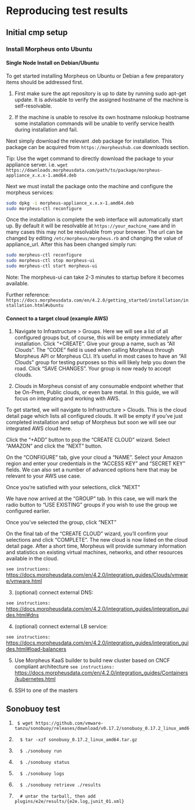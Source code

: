 # Reproducing test results

## Initial cmp setup

### Install Morpheus onto Ubuntu

#### Single Node Install on Debian/Ubuntu

To get started installing Morpheus on Ubuntu or Debian a few preparatory items should be addressed first.

1. First make sure the apt repository is up to date by running sudo apt-get update. It is advisable to verify the assigned hostname of the machine is self-resolvable.

2. If the machine is unable to resolve its own hostname nslookup hostname some installation commands will be unable to verify service health during installation and fail.

Next simply download the relevant .deb package for installation. This package can be acquired from `https://morpheushub.com` downloads section.

Tip: Use the wget command to directly download the package to your appliance server. i.e. `wget https://downloads.morpheusdata.com/path/to/package/morpheus-appliance_x.x.x-1.amd64.deb`

Next we must install the package onto the machine and configure the morpheus services:

```bash
sudo dpkg -i morpheus-appliance_x.x.x-1.amd64.deb
sudo morpheus-ctl reconfigure
```

Once the installation is complete the web interface will automatically start up. By default it will be resolvable at `https://your_machine_name` and in many cases this may not be resolvable from your browser. The url can be changed by editing `/etc/morpheus/morpheus.rb` and changing the value of appliance_url. After this has been changed simply run:

```bash
sudo morpheus-ctl reconfigure
sudo morpheus-ctl stop morpheus-ui
sudo morpheus-ctl start morpheus-ui
```

Note: The morpheus-ui can take 2-3 minutes to startup before it becomes available.

Further reference:
`https://docs.morpheusdata.com/en/4.2.0/getting_started/installation/installation.html#ubuntu`

#### Connect to a target cloud (example AWS)

1. Navigate to Infrastructure > Groups. Here we will see a list of all configured groups but, of course, this will be empty immediately after installation. Click “+CREATE”. Give your group a name, such as “All Clouds”. The “CODE” field is used when calling Morpheus through Morpheus API or Morpheus CLI. It’s useful in most cases to have an “All Clouds” group for testing purposes so this will likely help you down the road.  Click “SAVE CHANGES”. Your group is now ready to accept clouds.

2. Clouds in Morpheus consist of any consumable endpoint whether that be On-Prem, Public clouds, or even bare metal. In this guide, we will focus on integrating and working with AWS.

To get started, we will navigate to Infrastructure > Clouds. This is the cloud detail page which lists all configured clouds. It will be empty if you’ve just completed installation and setup of Morpheus but soon we will see our integrated AWS cloud here.

Click the “+ADD” button to pop the “CREATE CLOUD” wizard. Select “AMAZON” and click the “NEXT” button.

On the “CONFIGURE” tab, give your cloud a “NAME”. Select your Amazon region and enter your credentials in the “ACCESS KEY” and “SECRET KEY” fields. We can also set a number of advanced options here that may be relevant to your AWS use case.

Once you’re satisfied with your selections, click “NEXT”

We have now arrived at the “GROUP” tab. In this case, we will mark the radio button to “USE EXISTING” groups if you wish to use the group we configured earlier.

Once you’ve selected the group, click “NEXT”

On the final tab of the “CREATE CLOUD” wizard, you’ll confirm your selections and click “COMPLETE”. The new cloud is now listed on the cloud detail page. After a short time, Morpheus will provide summary information and statistics on existing virtual machines, networks, and other resources available in the cloud.


``
see instructions:
``
https://docs.morpheusdata.com/en/4.2.0/integration_guides/Clouds/vmware/vmware.html

3.  (optional) connect external DNS:

``
see instructions:
``
https://docs.morpheusdata.com/en/4.2.0/integration_guides/integration_guides.html#dns

4.  (optional) connect external LB service:

``
see instructions:
``
https://docs.morpheusdata.com/en/4.2.0/integration_guides/integration_guides.html#load-balancers

5.  Use Morpheus KaaS builder to build new cluster based on CNCF compliant architecture
``
see instructions:
``
https://docs.morpheusdata.com/en/4.2.0/integration_guides/Containers/kubernetes.html

6.  SSH to one of the masters

## Sonobuoy test

1.      $ wget https://github.com/vmware-tanzu/sonobuoy/releases/download/v0.17.2/sonobuoy_0.17.2_linux_amd64.tar.gz
2.       $ tar -xzf sonobuoy_0.17.2_linux_amd64.tar.gz
3.       $ ./sonobuoy run
4.       $ ./sonobuoy status
5.       $ ./sonobuoy logs
6.       $ ./sonobuoy retrieve ./results
7.       # untar the tarball, then add plugins/e2e/results/{e2e.log,junit_01.xml}

